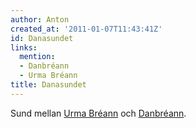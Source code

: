 ```yaml
---
author: Anton
created_at: '2011-01-07T11:43:41Z'
id: Danasundet
links:
  mention:
  - Danbréann
  - Urma Bréann
title: Danasundet
---
```


Sund mellan [Urma Bréann] och [Danbréann].

  [Urma Bréann]: Urma_Bréann
  [Danbréann]: Danbréann
